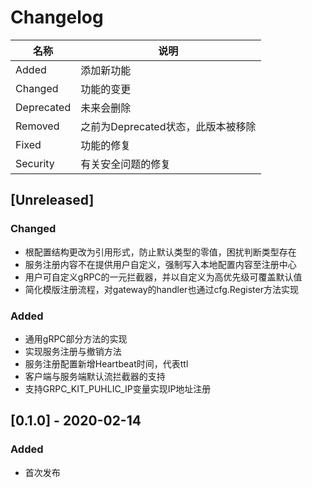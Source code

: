 # Changelog

名称 | 说明
------------|----------
Added       | 添加新功能
Changed     | 功能的变更
Deprecated  | 未来会删除
Removed     | 之前为Deprecated状态，此版本被移除
Fixed       | 功能的修复
Security    | 有关安全问题的修复

## [Unreleased]

### Changed

- 根配置结构更改为引用形式，防止默认类型的零值，困扰判断类型存在
- 服务注册内容不在提供用户自定义，强制写入本地配置内容至注册中心
- 用户可自定义gRPC的一元拦截器，并以自定义为高优先级可覆盖默认值
- 简化模版注册流程，对gateway的handler也通过cfg.Register方法实现

### Added

- 通用gRPC部分方法的实现
- 实现服务注册与撤销方法
- 服务注册配置新增Heartbeat时间，代表ttl
- 客户端与服务端默认流拦截器的支持
- 支持GRPC_KIT_PUHLIC_IP变量实现IP地址注册

## [0.1.0] - 2020-02-14

### Added

- 首次发布
